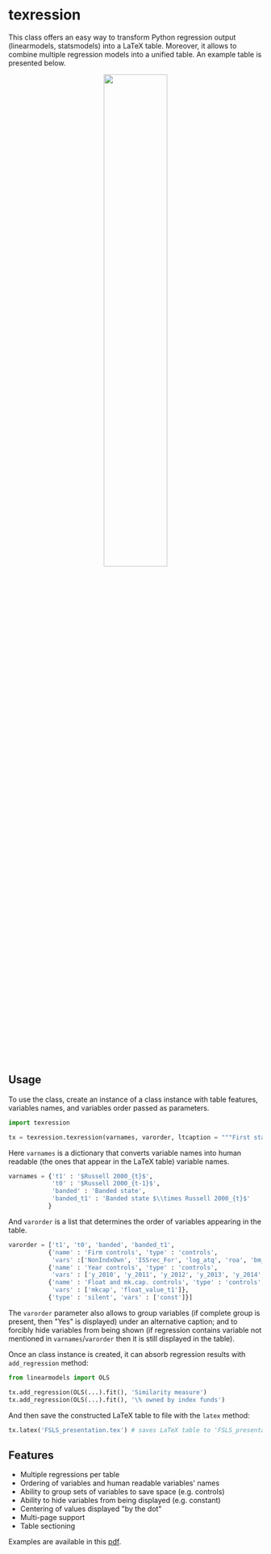 # texression

This class offers an easy way to transform Python regression output (linearmodels, statsmodels) into a LaTeX table. Moreover, it allows to combine multiple regression models into a unified table. An example table is presented below.

<p align="center">
    <img src="https://user-images.githubusercontent.com/1658661/74577125-aa89d780-4f5b-11ea-860a-9bd48c57af9d.png" width="50%">
</p>


## Usage

To use the class, create an instance of a class instance with table features, variables names, and variables order passed as parameters.

```python
import texression

tx = texression.texression(varnames, varorder, ltcaption = """First stage of 2SLS regression.""")
```

Here `varnames` is a dictionary that converts variable names into human readable (the ones that appear in the LaTeX table) variable names.

```python
varnames = {'t1' : '$Russell 2000_{t}$',
            't0' : '$Russell 2000_{t-1}$',
            'banded' : 'Banded state',
            'banded_t1' : 'Banded state $\\times Russell 2000_{t}$'
           }
```

And `varorder` is a list that determines the order of variables appearing in the table.

```python
varorder = ['t1', 't0', 'banded', 'banded_t1',
           {'name' : 'Firm controls', 'type' : 'controls',
            'vars' :['NonIndxOwn', 'ISSrec_For', 'log_atq', 'roa', 'bm_ratio', 'firm_leverage']},
           {'name' : 'Year controls', 'type' : 'controls',
            'vars' : ['y_2010', 'y_2011', 'y_2012', 'y_2013', 'y_2014', 'y_2015', 'y_2016']},
           {'name' : 'Float and mk.cap. controls', 'type' : 'controls',
            'vars' : ['mkcap', 'float_value_t1']},
           {'type' : 'silent', 'vars' : ['const']}]
```

The `varorder` parameter also allows to group variables (if complete group is present, then "Yes" is displayed) under an alternative caption; and to forcibly hide variables from being shown (if regression contains variable not mentioned in `varnames`/`varorder` then it is still displayed in the table).

Once an class instance is created, it can absorb regression results with `add_regression` method:

```python
from linearmodels import OLS

tx.add_regression(OLS(...).fit(), 'Similarity measure')
tx.add_regression(OLS(...).fit(), '\% owned by index funds')

```

And then save the constructed LaTeX table to file with the `latex` method:

```python
tx.latex('FSLS_presentation.tex') # saves LaTeX table to 'FSLS_presentation' file
```


## Features

+ Multiple regressions per table
+ Ordering of variables and human readable variables' names
+ Ability to group sets of variables to save space (e.g. controls)
+ Ability to hide variables from being displayed (e.g. constant)
+ Centering of values displayed "by the dot"
+ Multi-page support
+ Table sectioning

Examples are available in this [pdf](doc/example.pdf).
